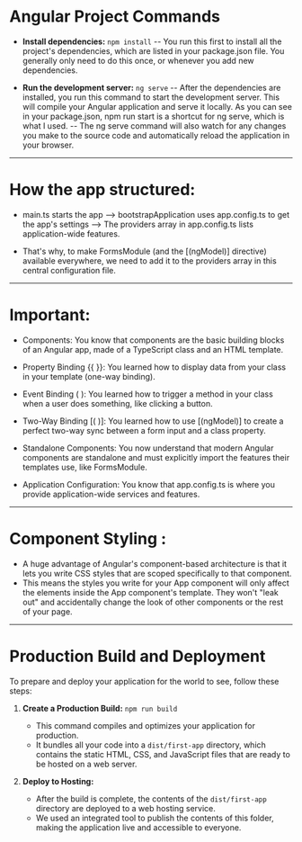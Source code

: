 # Angular Project Commands

- **Install dependencies:** `npm install`
 -- You run this first to install all the project's dependencies, which are listed in your package.json file. You generally only need to do this once, or whenever you add new dependencies.

- **Run the development server:** `ng serve` 
 -- After the dependencies are installed, you run this command to start the development server. This will compile your Angular application and serve it locally. As you can see in your package.json, npm run start is a shortcut for ng serve, which is what I used.
 -- The ng serve command will also watch for any changes you make to the source code and automatically reload the application in your browser.

-------------------------------------------
# How the app structured:
- main.ts starts the app --> bootstrapApplication uses app.config.ts to get the app's settings --> The providers array in app.config.ts lists application-wide features.

- That's why, to make FormsModule (and the [(ngModel)] directive) available everywhere, we need to add it to the providers array in this central configuration file.

-------------------------------------------
# Important:
- Components: You know that components are the basic building blocks of an Angular app, made of a TypeScript class and an HTML template.

- Property Binding {{ }}: You learned how to display data from your class in your template (one-way binding).

- Event Binding ( ): You learned how to trigger a method in your class when a user does something, like clicking a button.

- Two-Way Binding [( )]: You learned how to use [(ngModel)] to create a perfect two-way sync between a form input and a class property.

- Standalone Components: You now understand that modern Angular components are standalone and must explicitly import the features their templates use, like FormsModule.

- Application Configuration: You know that app.config.ts is where you provide application-wide services and features.

-------------------------------------------
# Component Styling : 
- A huge advantage of Angular's component-based architecture is that it lets you write CSS styles that are scoped specifically to that component.
- This means the styles you write for your App component will only affect the elements inside the App component's template. They won't "leak out" and accidentally change the look of other components or the rest of your page.

-------------------------------------------
# Production Build and Deployment

To prepare and deploy your application for the world to see, follow these steps:

1.  **Create a Production Build:** `npm run build`
    *   This command compiles and optimizes your application for production.
    *   It bundles all your code into a `dist/first-app` directory, which contains the static HTML, CSS, and JavaScript files that are ready to be hosted on a web server.

2.  **Deploy to Hosting:**
    *   After the build is complete, the contents of the `dist/first-app` directory are deployed to a web hosting service.
    *   We used an integrated tool to publish the contents of this folder, making the application live and accessible to everyone.
